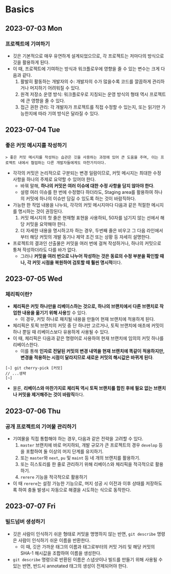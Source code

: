# Basics
## 2023-07-03 Mon
### 프로젝트에 기여하기
* 깃은 기본적으로 매우 유연하게 설계되었으므로, 각 프로젝트는 저마다의 방식으로 깃을 활용하게 된다.
* 이 때, 프로젝트에 기여하는 방식과 워크플로우에 영향을 줄 수 있는 변수는 크게 다음과 같다.
  1. 활발히 활동하는 개발자의 수: 개발자의 수가 많을수록 코드를 깔끔하게 관리하거나 머지하기 어려워질 수 있다.
  2. 원격 저장소 운영 방식: 워크플로우로 지칭되는 운영 방식의 형태 역시 프로젝트에 큰 영향을 줄 수 있다.
  3. 접근 권한 관리: 각 개발자가 프로젝트를 직접 수정할 수 있는지, 또는 읽기만 가능한지에 따라 기여 방식은 달라질 수 있다.

## 2023-07-04 Tue
### 좋은 커밋 메시지를 작성하기
```
> 좋은 커밋 메시지를 작성하는 습관은 깃을 사용하는 과정에 있어 큰 도움을 주며, 이는 프로젝트 내에서 협업하는 다른 개발자들에게도 마찬가지이다. 
```
* 각각의 커밋은 논리적으로 구분되는 변경 일람이므로, 커밋 메시지는 최대한 수정 사항을 하나의 주제로 요약할 수 있어야 한다.
  * 바꿔 말해, **하나의 커밋은 여러 이슈에 대한 수정 사항을 담지 않아야 한다**.
  * 설령 여러 이슈를 한 번에 수정했다 하더라도, Staging area를 활용하여 하나의 커밋에 하나의 이슈만 담길 수 있도록 하는 것이 바람직하다.
* 가능한 한 작업 내용을 나누되, 각각의 커밋 메시지마다 다음과 같은 적절한 메시지를 명시하는 것이 권장된다.
  1. 커밋 메시지의 첫 줄은 현재형 표현을 사용하되, 50자를 넘기지 않는 선에서 해당 커밋을 요약해야 한다.
  2. 더 자세한 내용을 명시하고자 하는 경우, 두번째 줄은 비우고 그 다음 라인에서부터 해당 커밋의 개발 동기나 제약 조건 또는 상황 등 자세히 설명한다.
* 프로젝트의 결과인 산출물은 커밋을 여러 번에 걸쳐 작성하거나, 하나의 커밋으로 퉁쳐 작성하더라도 다를 바가 없다.
  * 그러나 **커밋을 여러 번으로 나누어 작성하는 것은 동료의 수정 부분을 확인할 때나, 각 커밋 시점을 복원하여 검토할 때 훨씬 명시적**이다.

## 2023-07-05 Wed
### 체리픽이란?
* **체리픽은 커밋 하나만을 리베이스하는 것으로, 하나의 브랜치에서 다른 브랜치로 작업한 내용을 옮기기 위해 사용**할 수 있다.
  * 이 경우, 커밋 하나로 패치될 내용을 만들어 현재 브랜치에 적용하게 된다.
* 체리픽은 토픽 브랜치의 커밋 중 단 하나만 고르거나, 토픽 브랜치에 애초에 커밋이 하나 뿐일 때 리베이스보다 유용하게 사용될 수 있다.
* 이 때, 체리픽은 다음과 같은 명령어로 사용하여 현재 브랜치에 임의의 커밋 하나를 리베이스한다.
  * 이를 통해 **인자로 전달된 커밋의 변경 내역을 현재 브랜치에 똑같이 적용하지만, 변경을 적용하는 시점이 달라지므로 새로운 커밋의 해시값은 바뀌게 된다**.
```shell
[~] git cherry-pick [커밋]
// ...생략
[~]
```
* 물론, **리베이스와 마찬가지로 체리픽 역시 토픽 브랜치를 합친 후에 필요 없는 브랜치나 커밋을 제거해주는 것이 바람직**하다.

## 2023-07-06 Thu
### 공개 프로젝트의 기여물 관리하기
* 기여물을 직접 통합해야 하는 경우, 다음과 같은 전략을 고려할 수 있다.
  1. `master` 브랜치에 바로 머지하되, 개발 규모가 큰 프로젝트의 경우 `develop` 등을 포함하여 둘 이상의 머지 단계를 유지하기.
  2. 또는 `master`와 `next`, `pu` 및 `maint` 등 네 개의 브랜치를 활용하기.
  3. 또는 히스토리를 한 줄로 관리하기 위해 리베이스와 체리픽을 적극적으로 활용하기.
  4. `rerere` 기능을 적극적으로 활용하기
* 이 때 `rerere`는 설정 가능한 기능으로, 머지 성공 시 이전과 이후 상태를 저장하도록 하여 충돌 발생시 자동으로 해결을 시도하는 식으로 동작한다.

## 2023-07-07 Fri
### 빌드넘버 생성하기
* 깃은 사람이 인식하기 쉬운 형태로 커밋을 명명하지 않는 반면, `git describe` 명령은 사람이 인식하기 쉬운 이름을 반환한다.
  * 이 때, 깃은 가까운 태그의 이름과 태그로부터의 커밋 거리 및 해당 커밋의 SHA-1 해시값을 조합하여 이름을 생성한다.
* `git describe` 명령으로 반환된 이름은 스냅샷이나 빌드를 만들기 위해 사용될 수 있는 반면, 반드시 annotated 태그의 생성이 전제되어야 한다.